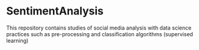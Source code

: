# SentimentAnalysis
This repository contains studies of social media analysis with data science practices such as pre-processing and classification algorithms (supervised learning)
